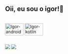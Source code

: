 ## Oii, eu sou o igor!👋

<div style="display: inline_block"><br>
  <img align="center" alt="Igor-android" height="40" width="60" src="https://cdn.jsdelivr.net/gh/devicons/devicon/icons/android/android-plain.svg" >
  <img align="center" alt="Igor-kotlin" height="40" width="60" src="https://cdn.jsdelivr.net/gh/devicons/devicon/icons/kotlin/kotlin-original.svg" >
</div>

##

<div> 

  <a href = "mailto:contatoigorsousa1@gmail.com"><img src="https://img.shields.io/badge/Gmail-D14836?style=for-the-badge&logo=gmail&logoColor=white" target="_blank"></a>
  <a href="https://www.linkedin.com/in/igorsousaz/" target="_blank"><img src="https://img.shields.io/badge/-LinkedIn-%230077B5?style=for-the-badge&logo=linkedin&logoColor=white" target="_blank"></a> 
  
</div>
